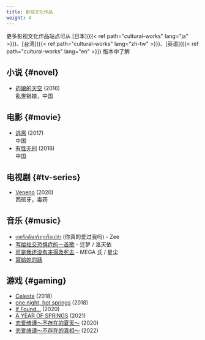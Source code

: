 ```yaml
---
title: 影视文化作品
weight: 4
---
```


更多影视文化作品站点可从 [日本]({{< ref path="cultural-works" lang="ja" >}})、[台湾]({{< ref path="cultural-works" lang="zh-tw" >}})、[英语]({{< ref path="cultural-works" lang="en" >}}) 版本中了解

## 小说 {#novel}

- [药娘的天空](https://proskynova.github.io) (2016)\
  乱世银娘，中国

## 电影 {#movie}

- [逃离](https://www.bilibili.com/video/BV1Dx411b7wU/) (2017)\
  中国
- [有性无别](https://movie.douban.com/subject/26954005/) (2016)\
  中国

## 电视剧 {#tv-series}

- [Veneno](https://en.wikipedia.org/wiki/Veneno_%28TV_series%29) (2020)\
  西班牙，毒药

## 音乐 {#music}

- [เคยรักฉันจริงๆหรือเปล่า](https://youtube.com/watch?v=JPvI3FD891g) (你真的爱过我吗) - Zee
- [写给社交恐惧症的一首歌](https://zh.moegirl.org.cn/zh-hans/写给社交恐惧症的一首歌) - 迁梦 / 洛天依
- [可是我还没有来得及死去](https://zh.moegirl.org.cn/zh-hans/可是我还没有来得及死去) - MEGA 氏 / 星尘
- [寫給妳的話](https://youtube.com/playlist?list=PLtzYDwd776n8vFb-Km76PSICFh66WcXMe)

## 游戏 {#gaming}

- [Celeste](https://store.steampowered.com/app/504230) (2018)
- [one night, hot springs](https://store.steampowered.com/app/917680) (2018)
- [If Found...](https://store.steampowered.com/app/1041920) (2020)
- [A YEAR OF SPRINGS](https://store.steampowered.com/app/1688580) (2021)
- [恋爱绮谭～不存在的夏天～](https://store.steampowered.com/app/1345740) (2020)
- [恋爱绮谭～不存在的真相～](https://store.steampowered.com/app/1777430) (2022)
